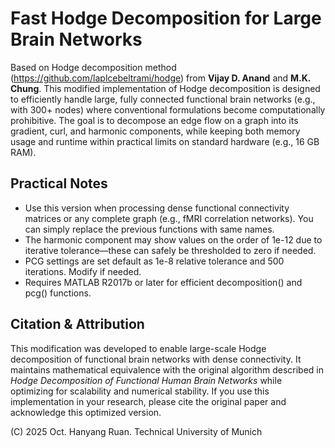 # Fast Hodge Decomposition for Large Brain Networks
Based on Hodge decomposition method (https://github.com/laplcebeltrami/hodge) from **Vijay D. Anand** and **M.K. Chung**. This modified implementation of Hodge decomposition is designed to efficiently handle large, fully connected functional brain networks (e.g., with 300+ nodes) where conventional formulations become computationally prohibitive. The goal is to decompose an edge flow on a graph into its gradient, curl, and harmonic components, while keeping both memory usage and runtime within practical limits on standard hardware (e.g., 16 GB RAM).

## Practical Notes
- Use this version when processing dense functional connectivity matrices or any complete graph (e.g., fMRI correlation networks). You can simply replace the previous functions with same names.
- The harmonic component may show values on the order of 1e-12 due to iterative tolerance—these can safely be thresholded to zero if needed.
- PCG settings are set default as 1e-8 relative tolerance and 500 iterations. Modify if needed.
- Requires MATLAB R2017b or later for efficient decomposition() and pcg() functions.

## Citation & Attribution
This modification was developed to enable large-scale Hodge decomposition of functional brain networks with dense connectivity. It maintains mathematical equivalence with the original algorithm described in _Hodge Decomposition of Functional Human Brain Networks_ while optimizing for scalability and numerical stability. If you use this implementation in your research, please cite the original paper and acknowledge this optimized version.

(C) 2025 Oct. Hanyang Ruan. Technical University of Munich
